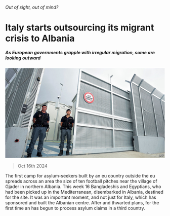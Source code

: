 ###### Out of sight, out of mind?

# Italy starts outsourcing its migrant crisis to Albania 

##### As European governments grapple with irregular migration, some are looking outward 

![image](images/20241019_EUP001.jpg) 

> Oct 16th 2024 

The first camp for asylum-seekers built by an eu country outside the eu spreads across an area the size of ten football pitches near the village of Gjader in northern Albania. This week 16 Bangladeshis and Egyptians, who had been picked up in the Mediterranean, disembarked in Albania, destined for the site. It was an important moment, and not just for Italy, which has sponsored and built the Albanian centre. After  and thwarted plans, for the first time an  has begun to process asylum claims in a third country. 

